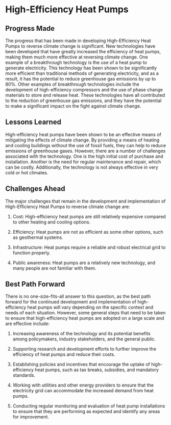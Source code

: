 # High-Efficiency Heat Pumps

## Progress Made

The progress that has been made in developing High-Efficiency Heat Pumps to reverse climate change is significant. New technologies have been developed that have greatly increased the efficiency of heat pumps, making them much more effective at reversing climate change. One example of a breakthrough technology is the use of a heat pump to generate electricity. This technology has been shown to be significantly more efficient than traditional methods of generating electricity, and as a result, it has the potential to reduce greenhouse gas emissions by up to 80%. Other examples of breakthrough technologies include the development of high-efficiency compressors and the use of phase change materials to store and release heat. These technologies have all contributed to the reduction of greenhouse gas emissions, and they have the potential to make a significant impact on the fight against climate change.

## Lessons Learned

High-efficiency heat pumps have been shown to be an effective means of mitigating the effects of climate change. By providing a means of heating and cooling buildings without the use of fossil fuels, they can help to reduce emissions of greenhouse gases. However, there are a number of challenges associated with the technology. One is the high initial cost of purchase and installation. Another is the need for regular maintenance and repair, which can be costly. Additionally, the technology is not always effective in very cold or hot climates.

## Challenges Ahead

The major challenges that remain in the development and implementation of High-Efficiency Heat Pumps to reverse climate change are:

1. Cost: High-efficiency heat pumps are still relatively expensive compared to other heating and cooling options.

2. Efficiency: Heat pumps are not as efficient as some other options, such as geothermal systems.

3. Infrastructure: Heat pumps require a reliable and robust electrical grid to function properly.

4. Public awareness: Heat pumps are a relatively new technology, and many people are not familiar with them.

## Best Path Forward

There is no one-size-fits-all answer to this question, as the best path forward for the continued development and implementation of high-efficiency heat pumps will vary depending on the specific context and needs of each situation. However, some general steps that need to be taken to ensure that high-efficiency heat pumps are adopted on a large scale and are effective include:

1. Increasing awareness of the technology and its potential benefits among policymakers, industry stakeholders, and the general public.

2. Supporting research and development efforts to further improve the efficiency of heat pumps and reduce their costs.

3. Establishing policies and incentives that encourage the uptake of high-efficiency heat pumps, such as tax breaks, subsidies, and mandatory standards.

4. Working with utilities and other energy providers to ensure that the electricity grid can accommodate the increased demand from heat pumps.

5. Conducting regular monitoring and evaluation of heat pump installations to ensure that they are performing as expected and identify any areas for improvement.
